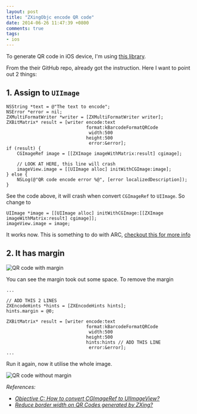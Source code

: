 ```yaml
---
layout: post
title: "ZXingObjc encode QR code"
date: 2014-06-26 11:47:39 +0800
comments: true
tags: 
- ios
---
```


To generate QR code in iOS device, I'm using [this library](https://github.com/TheLevelUp/ZXingObjC).

From the their GitHub repo, already got the instruction. Here I want to point out 2 things:

## 1. Assign to `UIImage`

```obj-c
NSString *text = @"The text to encode";
NSError *error = nil;
ZXMultiFormatWriter *writer = [ZXMultiFormatWriter writer];
ZXBitMatrix* result = [writer encode:text
                              format:kBarcodeFormatQRCode
                               width:500
                              height:500
                               error:&error];
if (result) {
    CGImageRef image = [[ZXImage imageWithMatrix:result] cgimage];

    // LOOK AT HERE, this line will crash
    imageView.image = [[UIImage alloc] initWithCGImage:image];
} else {
    NSLog(@"QR code encode error %@", [error localizedDescription]);
}
```

See the code above, it will crash when convert `CGImageRef` to `UIImage`.
So change to

```obj-c
UIImage *image = [[UIImage alloc] initWithCGImage:[[ZXImage imageWithMatrix:result] cgimage]];
imageView.image = image;
```

It works now. This is something to do with ARC, [checkout this for more info](http://stackoverflow.com/questions/12756295/uiimage-from-cgimageref)

## 2. It has margin

![QR code with margin](http://jslim89.github.com/images/posts/2014-06-26-zxingobjc-encode-qr-code/margin.png)

You can see the margin took out some space. To remove the margin

```obj-c
...

// ADD THIS 2 LINES
ZXEncodeHints *hints = [ZXEncodeHints hints];
hints.margin = @0;

ZXBitMatrix* result = [writer encode:text
                              format:kBarcodeFormatQRCode
                               width:500
                              height:500
                              hints:hints // ADD THIS LINE
                               error:&error];
...
```

Run it again, now it utilise the whole image.

![QR code without margin](http://jslim89.github.com/images/posts/2014-06-26-zxingobjc-encode-qr-code/no-margin.png)

_References:_

* _[Objective C: How to convert CGImageRef to UIImageView?](http://stackoverflow.com/questions/23609593/objective-c-how-to-convert-cgimageref-to-uiimageview/23610576#23610576)_
* _[Reduce border width on QR Codes generated by ZXing?](http://stackoverflow.com/questions/10142748/reduce-border-width-on-qr-codes-generated-by-zxing)_
